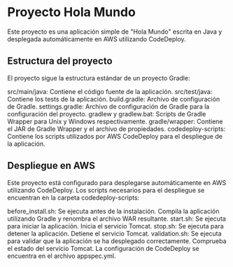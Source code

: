 # Proyecto Hola Mundo
Este proyecto es una aplicación simple de "Hola Mundo" escrita en Java y desplegada automáticamente en AWS utilizando CodeDeploy.


## Estructura del proyecto
El proyecto sigue la estructura estándar de un proyecto Gradle:

src/main/java: Contiene el código fuente de la aplicación.
src/test/java: Contiene los tests de la aplicación.
build.gradle: Archivo de configuración de Gradle.
settings.gradle: Archivo de configuración de Gradle para la configuración del proyecto.
gradlew y gradlew.bat: Scripts de Gradle Wrapper para Unix y Windows respectivamente.
gradle/wrapper: Contiene el JAR de Gradle Wrapper y el archivo de propiedades.
codedeploy-scripts: Contiene los scripts utilizados por AWS CodeDeploy para el despliegue de la aplicación.


## Despliegue en AWS
Este proyecto está configurado para desplegarse automáticamente en AWS utilizando CodeDeploy. Los scripts necesarios para el despliegue se encuentran en la carpeta codedeploy-scripts:

before_install.sh: Se ejecuta antes de la instalación. Compila la aplicación utilizando Gradle y renombra el archivo WAR resultante.
start.sh: Se ejecuta para iniciar la aplicación. Inicia el servicio Tomcat.
stop.sh: Se ejecuta para detener la aplicación. Detiene el servicio Tomcat.
validation.sh: Se ejecuta para validar que la aplicación se ha desplegado correctamente. Comprueba el estado del servicio Tomcat.
La configuración de CodeDeploy se encuentra en el archivo appspec.yml.
